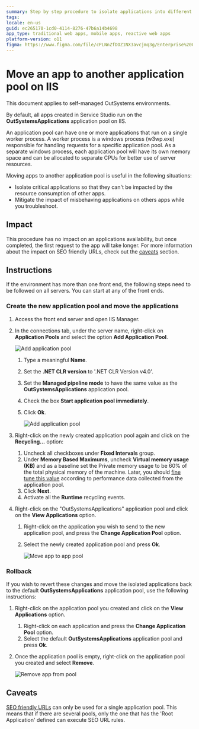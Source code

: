 ```yaml
---
summary: Step by step procedure to isolate applications into different application pools in IIS. Segregate the server resource usage for critical apps or to mitigate the impact of a misbehaving application.
tags:
locale: en-us
guid: ec265170-1cd0-4114-8276-47b6a14b4698
app_type: traditional web apps, mobile apps, reactive web apps
platform-version: o11
figma: https://www.figma.com/file/cPLNnZfDOZ1NX3avcjmq3g/Enterprise%20Customers?node-id=619:3
---
```

 
# Move an app to another application pool on IIS

<div class="info" markdown="1">

This document applies to self-managed OutSystems environments.

</div>

By default, all apps created in Service Studio run on the **OutSystemsApplications** application pool on IIS.
 
An application pool can have one or more applications that run on a single worker process. A worker process is a windows process (w3wp.exe) responsible for handling requests for a specific application pool. As a separate windows process, each application pool will have its own memory space and can be allocated to separate CPUs for better use of server resources. 
 
Moving apps to another application pool is useful in the following situations:
 
* Isolate critical applications so that they can't be impacted by the resource consumption of other apps.
* Mitigate the impact of misbehaving applications on others apps while you troubleshoot.
 
## Impact
 
This procedure has no impact on an applications availability, but once completed, the first request to the app will take longer. For more information about the impact on SEO friendly URLs, check out the [caveats](#caveats) section.
 
## Instructions
 
If the environment has more than one front end, the following steps need to be followed on all servers. You can start at any of the front ends.
 
### Create the new application pool and move the applications
 
1. Access the front end server and open IIS Manager.
1. In the connections tab, under the server name, right-click on **Application Pools** and select the option **Add Application Pool**.
 
    ![Add application pool](images/move-app-pool.png)

    1. Type a meaningful **Name**.
    1. Set the **.NET CLR version** to '.NET CLR Version v4.0'.
    1. Set the **Managed pipeline mode** to have the same value as the **OutSystemsApplications** application pool. 
    1. Check the box **Start application pool immediately**.
    1. Click **Ok**.
 
        ![Add application pool](images/move-app-pool_3.png)

1. Right-click on the newly created application pool again and click on the **Recycling...** option:
    1. Uncheck all checkboxes under **Fixed Intervals** group.
    1. Under **Memory Based Maximums**, uncheck **Virtual memory usage (KB)** and as a baseline set the Private memory usage to be 60% of the total physical memory of the machine. Later, you should [fine tune this value](https://www.outsystems.com/goto/application-pool-recycling)  according to performance data collected from the application pool. 
    1. Click **Next**.
    1. Activate all the **Runtime** recycling events. 
 
1. Right-click on the "OutSystemsApplications" application pool and click on the **View Applications** option.
    1. Right-click on the application you wish to send to the new application pool, and press the **Change Application Pool** option.
    1. Select the newly created application pool and press **Ok**.
 
        ![Move app to app pool](images/move-app-pool_4.png)

### Rollback
 
If you wish to revert these changes and move the isolated applications back to the default **OutSystemsApplications** application pool, use the following instructions:
 
1. Right-click on the application pool you created and click on the **View Applications** option.
    1. Right-click on each application and press the **Change Application Pool** option.
    1. Select the default **OutSystemsApplications** application pool and press **Ok**.
 
1. Once the application pool is empty, right-click on the application pool you created and select **Remove**.
 
    ![Remove app from pool](images/move-app-pool_2.png?width=500)
 
## Caveats
 
[SEO friendly URLs](https://success.outsystems.com/Support/Enterprise_Customers/Maintenance_and_Operations/OutSystems_Platform_SEO_Friendly_URLs) can only be used for a single application pool. This means that if there are several pools, only the one that has the 'Root Application' defined can execute SEO URL rules.    
